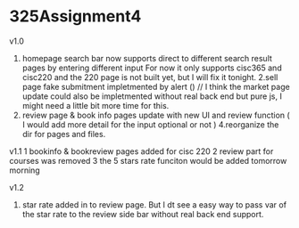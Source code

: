 # 325Assignment4

v1.0 
1. homepage search bar now supports direct to different search result pages by entering different input 
For now it only supports cisc365 and cisc220 and the 220 page is not built yet, but I will fix it tonight.
2.sell page fake submitment impletmented by alert () 
// I think the market page update could also be impletmented without real back end but pure js, I might need a little bit more time for this.
3. review page & book info pages update with new UI and review function ( I would add more detail for the input optional or not )
4.reorganize the dir for pages and files. 

v1.1 
1 bookinfo & bookreview pages added for cisc 220 
2 review part for courses was removed
3 the 5 stars rate funciton would be added tomorrow morning 

v1.2
1.  star rate added in to review page. But I dt see a easy way to pass var of the star rate to the review side bar without real back end support.
